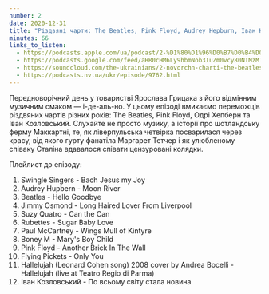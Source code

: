 ```yaml
---
number: 2
date: 2020-12-31
title: "Різдвяні чарти: The Beatles, Pink Floyd, Audrey Hepburn, Іван Козловський"
minutes: 66
links_to_listen:
  - https://podcasts.apple.com/ua/podcast/2-%D1%80%D1%96%D0%B7%D0%B4%D0%B2%D1%8F%D0%BD%D1%96-%D1%87%D0%B0%D1%80%D1%82%D0%B8-the-beatles-pink-floyd-audrey/id1546083745?i=1000503945146
  - https://podcasts.google.com/feed/aHR0cHM6Ly9hbmNob3IuZm0vcy80NTMzMTgxMC9wb2RjYXN0L3Jzcw/episode/OWMxNDkxMDYtYmQ5NS00OTRhLTkxYjUtYTMyODVjNTFiNzg2
  - https://soundcloud.com/the-ukrainians/2-novorchn-charti-the-beatles-pink-floyd-audrey-hepburn-van-kozlovskiy?in=the-ukrainians/sets/muzykazist
  - https://podcasts.nv.ua/ukr/episode/9762.html
---
```


Передноворічний день у товаристві Ярослава Грицака з його відмінним музичним
смаком — і-де-аль-но. У цьому епізоді вмикаємо переможців різдвяних чартів
різних років: The Beatles, Pink Floyd, Одрі Хепберн та Іван Козловський.
Слухайте не просто музику, а історії про шотландську ферму Маккартні, те, як
ліверпульська четвірка посварилася через красу, від якого гурту фанатіла
Маргарет Тетчер і як улюбленому співаку Сталіна вдавалося співати цензуровані
колядки.

Плейлист до епізоду:

1. Swingle Singers - Bach Jesus my Joy
2. Audrey Hupbern - Moon River
3. Beatles - Hello Goodbye
4. Jimmy Osmond - Long Haired Lover From Liverpool
5. Suzy Quatro - Can the Can
6. Rubettes - Sugar Baby Love
7. Paul McCartney - Wings Mull of Kintyre
8. Boney M - Mary's Boy Child
9. Pink Floyd - Another Brick In The Wall
10. Flying Pickets - Only You
11. Hallelujah (Leonard Cohen song) 2008 cover by Andrea Bocelli - Hallelujah (live at Teatro Regio di Parma)
12. Іван Козловський - По всьому світу стала новина
